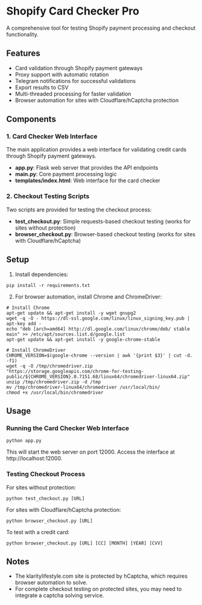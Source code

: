 # Shopify Card Checker Pro

A comprehensive tool for testing Shopify payment processing and checkout functionality.

## Features

- Card validation through Shopify payment gateways
- Proxy support with automatic rotation
- Telegram notifications for successful validations
- Export results to CSV
- Multi-threaded processing for faster validation
- Browser automation for sites with Cloudflare/hCaptcha protection

## Components

### 1. Card Checker Web Interface

The main application provides a web interface for validating credit cards through Shopify payment gateways.

- **app.py**: Flask web server that provides the API endpoints
- **main.py**: Core payment processing logic
- **templates/index.html**: Web interface for the card checker

### 2. Checkout Testing Scripts

Two scripts are provided for testing the checkout process:

- **test_checkout.py**: Simple requests-based checkout testing (works for sites without protection)
- **browser_checkout.py**: Browser-based checkout testing (works for sites with Cloudflare/hCaptcha)

## Setup

1. Install dependencies:
```
pip install -r requirements.txt
```

2. For browser automation, install Chrome and ChromeDriver:
```
# Install Chrome
apt-get update && apt-get install -y wget gnupg2
wget -q -O - https://dl-ssl.google.com/linux/linux_signing_key.pub | apt-key add -
echo "deb [arch=amd64] http://dl.google.com/linux/chrome/deb/ stable main" >> /etc/apt/sources.list.d/google.list
apt-get update && apt-get install -y google-chrome-stable

# Install ChromeDriver
CHROME_VERSION=$(google-chrome --version | awk '{print $3}' | cut -d. -f1)
wget -q -O /tmp/chromedriver.zip "https://storage.googleapis.com/chrome-for-testing-public/${CHROME_VERSION}.0.7151.68/linux64/chromedriver-linux64.zip"
unzip /tmp/chromedriver.zip -d /tmp
mv /tmp/chromedriver-linux64/chromedriver /usr/local/bin/
chmod +x /usr/local/bin/chromedriver
```

## Usage

### Running the Card Checker Web Interface

```
python app.py
```

This will start the web server on port 12000. Access the interface at http://localhost:12000.

### Testing Checkout Process

For sites without protection:
```
python test_checkout.py [URL]
```

For sites with Cloudflare/hCaptcha protection:
```
python browser_checkout.py [URL]
```

To test with a credit card:
```
python browser_checkout.py [URL] [CC] [MONTH] [YEAR] [CVV]
```

## Notes

- The klaritylifestyle.com site is protected by hCaptcha, which requires browser automation to solve.
- For complete checkout testing on protected sites, you may need to integrate a captcha solving service.